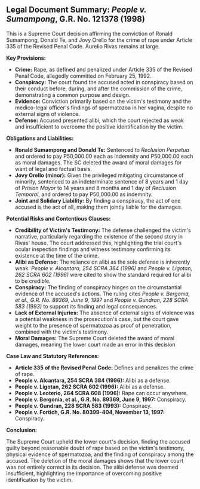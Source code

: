 ## Legal Document Summary: *People v. Sumampong*, G.R. No. 121378 (1998)

This is a Supreme Court decision affirming the conviction of Ronald Sumampong, Donald Te, and Jovy Orello for the crime of rape under Article 335 of the Revised Penal Code. Aurelio Rivas remains at large.

**Key Provisions:**

*   **Crime:** Rape, as defined and penalized under Article 335 of the Revised Penal Code, allegedly committed on February 25, 1992.
*   **Conspiracy:** The court found the accused acted in conspiracy based on their conduct before, during, and after the commission of the crime, demonstrating a common purpose and design.
*   **Evidence:** Conviction primarily based on the victim's testimony and the medico-legal officer's findings of spermatozoa in her vagina, despite no external signs of violence.
*   **Defense:** Accused presented alibi, which the court rejected as weak and insufficient to overcome the positive identification by the victim.

**Obligations and Liabilities:**

*   **Ronald Sumampong and Donald Te:** Sentenced to *Reclusion Perpetua* and ordered to pay P50,000.00 each as indemnity and P50,000.00 each as moral damages. The SC deleted the award of moral damages for want of legal and factual basis.
*   **Jovy Orello (minor):** Given the privileged mitigating circumstance of minority, sentenced to an indeterminate sentence of 8 years and 1 day of *Prision Mayor* to 14 years and 8 months and 1 day of *Reclusion Temporal*, and ordered to pay P50,000.00 as indemnity.
*   **Joint and Solidary Liability:** By finding a conspiracy, the act of one accused is the act of all, making them jointly liable for the damages.

**Potential Risks and Contentious Clauses:**

*   **Credibility of Victim's Testimony:** The defense challenged the victim's narrative, particularly regarding the existence of the second story in Rivas' house. The court addressed this, highlighting the trial court's ocular inspection findings and witness testimony confirming its existence at the time of the crime.
*   **Alibi as Defense:** The reliance on alibi as the sole defense is inherently weak. *People v. Alcantara, 254 SCRA 384 (1996)* and *People v. Ligotan, 262 SCRA 602 (1996)* were cited to show the standard required for alibi to be credible.
*   **Conspiracy:** The finding of conspiracy hinges on the circumstantial evidence of the accused's actions. The ruling cites *People v. Bergonia, et al., G.R. No. 89369, June 9, 1997* and *People v. Gundran, 228 SCRA 583 (1993)* to support its finding and legal consequences.
*   **Lack of External Injuries:** The absence of external signs of violence was a potential weakness in the prosecution's case, but the court gave weight to the presence of spermatozoa as proof of penetration, combined with the victim's testimony.
*   **Moral Damages:** The Supreme Court deleted the award of moral damages, meaning the lower court made an error in this decision

**Case Law and Statutory References:**

*   **Article 335 of the Revised Penal Code:** Defines and penalizes the crime of rape.
*   **People v. Alcantara, 254 SCRA 384 (1996):** Alibi as a defense.
*   **People v. Ligotan, 262 SCRA 602 (1996):** Alibi as a defense.
*   **People v. Leoterio, 264 SCRA 608 (1996):** Rape can occur anywhere.
*   **People v. Bergonia, et al., G.R. No. 89369, June 9, 1997:** Conspiracy.
*   **People v. Gundran, 228 SCRA 583 (1993):** Conspiracy.
*   **People v. Fortich, G.R. No. 80399-404, November 13, 1997:** Conspiracy.

**Conclusion:**

The Supreme Court upheld the lower court's decision, finding the accused guilty beyond reasonable doubt of rape based on the victim's testimony, physical evidence of spermatozoa, and the finding of conspiracy among the accused. The deletion of the moral damages shows that the lower court was not entirely correct in its decision. The alibi defense was deemed insufficient, highlighting the importance of overcoming positive identification by the victim.

